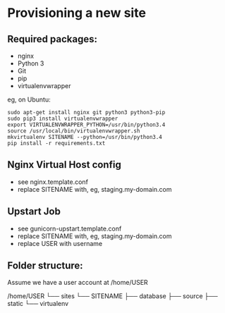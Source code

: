 Provisioning a new site
=======================

## Required packages:

* nginx
* Python 3
* Git
* pip
* virtualenvwrapper

eg, on Ubuntu:

    sudo apt-get install nginx git python3 python3-pip
    sudo pip3 install virtualenvwrapper
    export VIRTUALENVWRAPPER_PYTHON=/usr/bin/python3.4
    source /usr/local/bin/virtualenvwrapper.sh 
    mkvirtualenv SITENAME --python=/usr/bin/python3.4
    pip install -r requirements.txt    

## Nginx Virtual Host config

* see nginx.template.conf
* replace SITENAME with, eg, staging.my-domain.com

## Upstart Job

* see gunicorn-upstart.template.conf
* replace SITENAME with, eg, staging.my-domain.com
* replace USER with username

## Folder structure:
Assume we have a user account at /home/USER

/home/USER
└── sites
    └── SITENAME
         ├── database
         ├── source
         ├── static
         └── virtualenv
